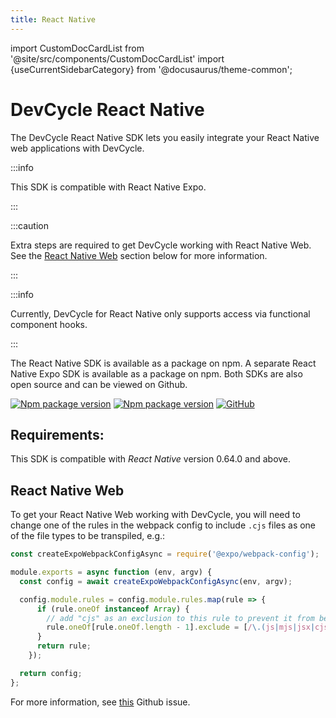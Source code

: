```yaml
---
title: React Native
---
```


import CustomDocCardList from '@site/src/components/CustomDocCardList'
import {useCurrentSidebarCategory} from '@docusaurus/theme-common';

# DevCycle React Native

The DevCycle React Native SDK lets you easily integrate your React Native web applications with DevCycle. 

:::info

This SDK is compatible with React Native Expo.

:::

:::caution

Extra steps are required to get DevCycle working with React Native Web. See the [React Native Web](#react-native-web) section below for more information.

:::

:::info

Currently, DevCycle for React Native only supports access via functional component hooks.

:::

<CustomDocCardList items={useCurrentSidebarCategory().items} columnWidth={4} />

The React Native SDK is available as a package on npm. A separate React Native Expo SDK is available as a package on npm. Both SDKs are also open source and can be viewed on Github.

[![Npm package version](https://badgen.net/npm/v/@devcycle/react-native-client-sdk)](https://www.npmjs.com/package/@devcycle/react-native-client-sdk)
[![Npm package version](https://badgen.net/npm/v/@devcycle/react-native-expo-client-sdk)](https://www.npmjs.com/package/@devcycle/react-native-expo-client-sdk)
[![GitHub](https://img.shields.io/github/stars/devcyclehq/js-sdks.svg?style=social&label=Star&maxAge=2592000)](https://github.com/devcyclehq/js-sdks)

## Requirements: 

This SDK is compatible with _React Native_ version 0.64.0 and above.

## React Native Web

To get your React Native Web working with DevCycle, you will need to change one of the rules in the webpack config to include `.cjs` files as one of the file types to be transpiled, e.g.:

```js
const createExpoWebpackConfigAsync = require('@expo/webpack-config');

module.exports = async function (env, argv) {
  const config = await createExpoWebpackConfigAsync(env, argv);

  config.module.rules = config.module.rules.map(rule => {
      if (rule.oneOf instanceof Array) {
        // add "cjs" as an exclusion to this rule to prevent it from being regarded as an asset
        rule.oneOf[rule.oneOf.length - 1].exclude = [/\.(js|mjs|jsx|cjs|ts|tsx)$/, /\.html$/, /\.json$/];
      }
      return rule;
    });

  return config;
};
```

For more information, see [this](https://github.com/facebook/create-react-app/pull/12021#issuecomment-1108426483) Github issue.